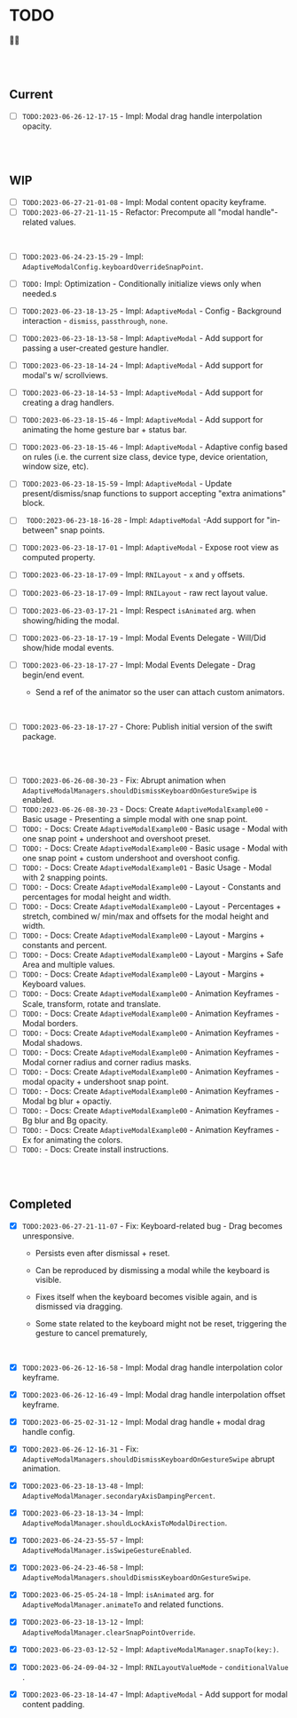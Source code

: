# TODO

💖✨

<br><br>

## Current

- [ ] `TODO:2023-06-26-12-17-15` - Impl: Modal drag handle interpolation opacity.

<br><br>

## WIP

- [ ] `TODO:2023-06-27-21-01-08` - Impl: Modal content opacity keyframe.
- [ ]  `TODO:2023-06-27-21-11-15` - Refactor: Precompute all "modal handle"-related values.

<br>

- [ ] `TODO:2023-06-24-23-15-29`  - Impl:  `AdaptiveModalConfig.keyboardOverrideSnapPoint`.
- [ ] `TODO:` Impl: Optimization - Conditionally initialize views only when needed.s

- [ ] `TODO:2023-06-23-18-13-25` - Impl: `AdaptiveModal` - Config - Background interaction - `dismiss`, `passthrough`, `none`.
- [ ] `TODO:2023-06-23-18-13-58` -  Impl: `AdaptiveModal` - Add support for passing a user-created gesture handler.
- [ ] `TODO:2023-06-23-18-14-24` -  Impl: `AdaptiveModal` - Add support for modal's w/ scrollviews.
- [ ] `TODO:2023-06-23-18-14-53` -  Impl: `AdaptiveModal` - Add support for creating a drag handlers.
- [ ] `TODO:2023-06-23-18-15-46` -  Impl: `AdaptiveModal` - Add support for animating the home gesture bar + status bar.
- [ ] `TODO:2023-06-23-18-15-46` -  Impl: `AdaptiveModal` - Adaptive config based on rules (i.e. the current size class, device type, device orientation, window size, etc).
- [ ] `TODO:2023-06-23-18-15-59` -  Impl: `AdaptiveModal` - Update present/dismiss/snap functions to support accepting "extra animations" block.
- [ ] ` TODO:2023-06-23-18-16-28` - Impl: `AdaptiveModal` -Add support for "in-between" snap points.
- [ ] `TODO:2023-06-23-18-17-01` - Impl: `AdaptiveModal` - Expose root view as computed property.
- [ ] `TODO:2023-06-23-18-17-09` - Impl: `RNILayout` - `x` and `y` offsets.
- [ ] `TODO:2023-06-23-18-17-09` - Impl: `RNILayout` - raw rect layout value.
- [ ] `TODO:2023-06-23-03-17-21` - Impl: Respect `isAnimated` arg. when showing/hiding the modal.
- [ ] `TODO:2023-06-23-18-17-19` - Impl: Modal Events Delegate - Will/Did show/hide modal events.
- [ ] `TODO:2023-06-23-18-17-27` - Impl: Modal Events Delegate - Drag begin/end event.
  * Send a ref of the animator so the user can attach custom animators.

<br>

- [ ] `TODO:2023-06-23-18-17-27` - Chore: Publish initial version of the swift package.

<br><br>

- [ ] `TODO:2023-06-26-08-30-23` - Fix: Abrupt animation when  `AdaptiveModalManagers.shouldDismissKeyboardOnGestureSwipe` is enabled.
- [ ] `TODO:2023-06-26-08-30-23` - Docs: Create `AdaptiveModalExample00` - Basic usage - Presenting a simple modal with one snap point.
- [ ] `TODO:` - Docs: Create `AdaptiveModalExample00` - Basic usage - Modal with one snap point + undershoot and overshoot preset.
- [ ] `TODO:` - Docs: Create `AdaptiveModalExample00` - Basic usage - Modal with one snap point + custom undershoot and overshoot config.
- [ ] `TODO:` - Docs: Create `AdaptiveModalExample01` - Basic Usage - Modal with 2 snapping points.
- [ ] `TODO:` - Docs: Create `AdaptiveModalExample00` - Layout - Constants and percentages for modal height and width.
- [ ] `TODO:` - Docs: Create `AdaptiveModalExample00` - Layout - Percentages + stretch, combined w/ min/max and offsets for the modal height and width.
- [ ] `TODO:` - Docs: Create `AdaptiveModalExample00` - Layout - Margins + constants and percent. 
- [ ] `TODO:` - Docs: Create `AdaptiveModalExample00` - Layout - Margins + Safe Area and multiple values.
- [ ] `TODO:` - Docs: Create `AdaptiveModalExample00` - Layout - Margins + Keyboard values.
- [ ] `TODO:` - Docs: Create `AdaptiveModalExample00` - Animation Keyframes - Scale, transform, rotate and translate.
- [ ] `TODO:` - Docs: Create `AdaptiveModalExample00` - Animation Keyframes - Modal borders.
- [ ] `TODO:` - Docs: Create `AdaptiveModalExample00` - Animation Keyframes - Modal shadows.
- [ ] `TODO:` - Docs: Create `AdaptiveModalExample00` - Animation Keyframes - Modal corner radius and corner radius masks.
- [ ] `TODO:` - Docs: Create `AdaptiveModalExample00` - Animation Keyframes - modal opacity + undershoot snap point.
- [ ] `TODO:` - Docs: Create `AdaptiveModalExample00` - Animation Keyframes - Modal bg blur + opactiy.
- [ ] `TODO:` - Docs: Create `AdaptiveModalExample00` - Animation Keyframes - Bg blur and Bg opacity.
- [ ] `TODO:` - Docs: Create `AdaptiveModalExample00` - Animation Keyframes - Ex for animating the colors.
- [ ] `TODO:` - Docs: Create install instructions.

<br><br>

## Completed

- [x] `TODO:2023-06-27-21-11-07` - Fix: Keyboard-related bug - Drag becomes unresponsive.

	*  Persists even after dismissal + reset.

	* Can be reproduced by dismissing a modal while the keyboard is visible.

	* Fixes itself when the keyboard becomes visible again, and is dismissed via dragging.

	* Some state related to the keyboard might not be reset, triggering the gesture to cancel prematurely,

<br>

- [x] `TODO:2023-06-26-12-16-58` - Impl: Modal drag handle interpolation color keyframe.
- [x] `TODO:2023-06-26-12-16-49` - Impl: Modal drag handle interpolation offset keyframe.
- [x] `TODO:2023-06-25-02-31-12` -  Impl: Modal drag handle + modal drag handle config.
- [x] `TODO:2023-06-26-12-16-31` - Fix: `AdaptiveModalManagers.shouldDismissKeyboardOnGestureSwipe` abrupt animation.
- [x] `TODO:2023-06-23-18-13-48` -  Impl: `AdaptiveModalManager.secondaryAxisDampingPercent`.
- [x] `TODO:2023-06-23-18-13-34` -  Impl:  `AdaptiveModalManager.shouldLockAxisToModalDirection`.
- [x] `TODO:2023-06-24-23-55-57` - Impl: `AdaptiveModalManager.isSwipeGestureEnabled`.
- [x] `TODO:2023-06-24-23-46-58` - Impl:  `AdaptiveModalManagers.shouldDismissKeyboardOnGestureSwipe`.
- [x] `TODO:2023-06-25-05-24-18` - Impl: `isAnimated` arg. for `AdaptiveModalManager.animateTo` and related functions.
- [x] `TODO:2023-06-23-18-13-12` - Impl:  `AdaptiveModalManager.clearSnapPointOverride`.
- [x] `TODO:2023-06-23-03-12-52` - Impl:  `AdaptiveModalManager.snapTo(key:)`.
- [x] `TODO:2023-06-24-09-04-32` - Impl: `RNILayoutValueMode` - `conditionalValue` .

- [x] `TODO:2023-06-23-18-14-47` -  Impl: `AdaptiveModal` - Add support for modal content padding.
